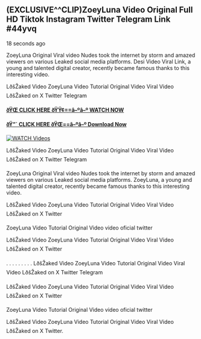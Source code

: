 ## (EXCLUSIVE^^CLIP)ZoeyLuna Video Original Full HD Tiktok Instagram Twitter Telegram Link #44yvq

18 seconds ago

ZoeyLuna Original Viral video Nudes took the internet by storm and amazed viewers on various Leaked social media platforms. Desi Video Viral Link, a young and talented digital creator, recently became famous thanks to this interesting video.

LðšŽaked Video ZoeyLuna Video Tutorial Original Video Viral Video LðšŽaked on X Twitter Telegram

**[ðŸŒ CLICK HERE ðŸŸ¢==â–ºâ–º WATCH NOW](https://clips-mediaa.blogspot.com/2025/02/video-viral-download.html)**

**[ðŸ”´ CLICK HERE ðŸŒ==â–ºâ–º Download Now](https://clips-mediaa.blogspot.com/2025/02/video-viral-download.html)**

[![WATCH Videos](https://i.imgur.com/dJHk4Zq.gif)](https://clips-mediaa.blogspot.com/2025/02/video-viral-download.html)

LðšŽaked Video ZoeyLuna Video Tutorial Original Video Viral Video LðšŽaked on X Twitter Telegram

ZoeyLuna Original Viral video Nudes took the internet by storm and amazed viewers on various Leaked social media platforms. ZoeyLuna, a young and talented digital creator, recently became famous thanks to this interesting video.

LðšŽaked Video ZoeyLuna Video Tutorial Original Video Viral Video LðšŽaked on X Twitter

ZoeyLuna Video Tutorial Original Video video oficial twitter

LðšŽaked Video ZoeyLuna Video Tutorial Original Video Viral Video LðšŽaked on X Twitter

. . . . . . . . . LðšŽaked Video ZoeyLuna Video Tutorial Original Video Viral Video LðšŽaked on X Twitter Telegram

LðšŽaked Video ZoeyLuna Video Tutorial Original Video Viral Video LðšŽaked on X Twitter

ZoeyLuna Video Tutorial Original Video video oficial twitter

LðšŽaked Video ZoeyLuna Video Tutorial Original Video Viral Video LðšŽaked on X Twitter.